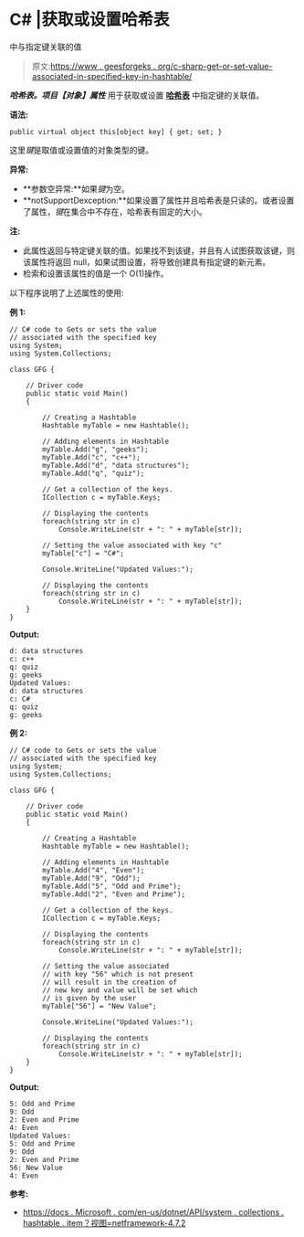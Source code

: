 # C# |获取或设置哈希表

中与指定键关联的值

> 原文:[https://www . geesforgeks . org/c-sharp-get-or-set-value-associated-in-specified-key-in-hashtable/](https://www.geeksforgeeks.org/c-sharp-get-or-set-the-value-associated-with-specified-key-in-hashtable/)

***哈希表。项目【对象】属性*** 用于获取或设置 **[哈希表](https://www.geeksforgeeks.org/c-hashtable-class/)** 中指定键的关联值。

**语法:**

```
public virtual object this[object key] { get; set; }
```

这里*键*是取值或设置值的对象类型的键。

**异常:**

*   **参数空异常:**如果*键*为空。
*   **notSupportDexception:**如果设置了属性并且哈希表是只读的。或者设置了属性，*键*在集合中不存在，哈希表有固定的大小。

**注:**

*   此属性返回与特定键关联的值。如果找不到该键，并且有人试图获取该键，则该属性将返回 null，如果试图设置，将导致创建具有指定键的新元素。
*   检索和设置该属性的值是一个 O(1)操作。

以下程序说明了上述属性的使用:

**例 1:**

```
// C# code to Gets or sets the value
// associated with the specified key
using System;
using System.Collections;

class GFG {

    // Driver code
    public static void Main()
    {

        // Creating a Hashtable
        Hashtable myTable = new Hashtable();

        // Adding elements in Hashtable
        myTable.Add("g", "geeks");
        myTable.Add("c", "c++");
        myTable.Add("d", "data structures");
        myTable.Add("q", "quiz");

        // Get a collection of the keys.
        ICollection c = myTable.Keys;

        // Displaying the contents
        foreach(string str in c)
            Console.WriteLine(str + ": " + myTable[str]);

        // Setting the value associated with key "c"
        myTable["c"] = "C#";

        Console.WriteLine("Updated Values:");

        // Displaying the contents
        foreach(string str in c)
            Console.WriteLine(str + ": " + myTable[str]);
    }
}
```

**Output:**

```
d: data structures
c: c++
q: quiz
g: geeks
Updated Values:
d: data structures
c: C#
q: quiz
g: geeks

```

**例 2:**

```
// C# code to Gets or sets the value
// associated with the specified key
using System;
using System.Collections;

class GFG {

    // Driver code
    public static void Main()
    {

        // Creating a Hashtable
        Hashtable myTable = new Hashtable();

        // Adding elements in Hashtable
        myTable.Add("4", "Even");
        myTable.Add("9", "Odd");
        myTable.Add("5", "Odd and Prime");
        myTable.Add("2", "Even and Prime");

        // Get a collection of the keys.
        ICollection c = myTable.Keys;

        // Displaying the contents
        foreach(string str in c)
            Console.WriteLine(str + ": " + myTable[str]);

        // Setting the value associated
        // with key "56" which is not present 
        // will result in the creation of 
        // new key and value will be set which 
        // is given by the user
        myTable["56"] = "New Value";

        Console.WriteLine("Updated Values:");

        // Displaying the contents
        foreach(string str in c)
            Console.WriteLine(str + ": " + myTable[str]);
    }
}
```

**Output:**

```
5: Odd and Prime
9: Odd
2: Even and Prime
4: Even
Updated Values:
5: Odd and Prime
9: Odd
2: Even and Prime
56: New Value
4: Even

```

**参考:**

*   [https://docs . Microsoft . com/en-us/dotnet/API/system . collections . hashtable . item？视图=netframework-4.7.2](https://docs.microsoft.com/en-us/dotnet/api/system.collections.hashtable.item?view=netframework-4.7.2)